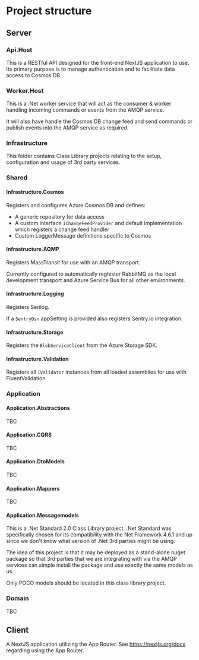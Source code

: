 # Project structure

## Server

### Api.Host

This is a RESTful API designed for the front-end NextJS application to use. Its primary purpose is to manage authentication and to facilitate data access to Cosmos DB.

### Worker.Host

This is a .Net worker service that will act as the consumer & worker handling incoming commands or events from the AMQP service.

It will also have handle the Cosmos DB change feed and send commands or publish events into the AMQP service as required.

### Infrastructure

This folder contains Class Library projects relating to the setup, configuration and usage of
3rd party services.

### Shared

#### Infrastructure.Cosmos

Registers and configures Azure Cosmos DB and defines:

- A generic repository for data access
- A custom interface `IChangeFeedProvider` and default implementation which registers a change feed handler
- Custom LoggerMessage definitions specific to Cosmos

#### Infrastructure.AQMP

Registers MassTransit for use with an AMQP transport.

Currently configured to automatically reghister RabbitMQ as the local development transport and Azure Service Bus for all other environments.

#### Infrastructure.Logging

Registers Serilog.

If a `SentryDsn` appSetting is provided also registers Sentry.io integration.

#### Infrastructure.Storage

Registers the `BlobServiceClient` from the Azure Storage SDK.

#### Infrastructure.Validation

Registers all `IValidator` instances from all loaded assemblies for use with FluentValidation.

### Application

#### Application.Abstractions

TBC

#### Application.CQRS

TBC

#### Application.DtoModels

TBC

#### Application.Mappers

TBC

#### Application.Messagemodels

This is a .Net Standard 2.0 Class Library project. .Net Standard was specifically chosen for its compatibility with the Net Framework 4.6.1 and up since we don't know what version of .Net 3rd parties might be using.

The idea of this project is that it may be deployed as a stand-alone nuget package so that 3rd parties that we are integrating with via the AMQP services can simple install the package and use exactly the same models as us.

Only POCO models should be located in this class library project.

### Domain

TBC

## Client

A NextJS application utilizing the App Router. See https://nextjs.org/docs regarding using the App Router.
